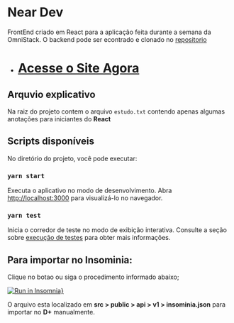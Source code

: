 # **Near Dev**

FrontEnd criado em React para a aplicação feita durante a semana da OmniStack. O backend pode ser econtrado e clonado no [repositorio](https://github.com/lipecss/omnistack10-backend)

- # [Acesse o Site Agora]()


## Arquvio explicativo
Na raiz do projeto contem o arquivo `estudo.txt` contendo apenas algumas anotações para iniciantes do **React**


## Scripts disponíveis

No diretório do projeto, você pode executar:

### `yarn start`

Executa o aplicativo no modo de desenvolvimento.
Abra [http://localhost:3000](http://localhost:3000) para visualizá-lo no navegador.

### `yarn test`

Inicia o corredor de teste no modo de exibição interativa.
Consulte a seção sobre [execução de testes](https://facebook.github.io/create-react-app/docs/running-tests) para obter mais informações.

## Para importar no **Insominia**:

Clique no botao ou siga o procedimento informado abaixo;

[![Run in Insomnia}](https://insomnia.rest/images/run.svg)](https://insomnia.rest/run/?label=Near%20Dev%20-%20Omnistack10&uri=https%3A%2F%2Fgithub.com%2Flipecss%2Fsemana-omnistack-10%2Fblob%2Fmaster%2Fpublic%2Fapi%2Finsomnia.json)


O arquivo esta localizado em **src > public > api > v1 > insominia.json** para importar no **D+** manualmente.
